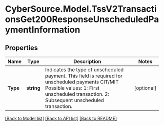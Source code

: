 # CyberSource.Model.TssV2TransactionsGet200ResponseUnscheduledPaymentInformation
## Properties

Name | Type | Description | Notes
------------ | ------------- | ------------- | -------------
**Type** | **string** | Indicates the type of unscheduled payment. This field is required for unscheduled payments CIT/MIT Possible values: 1: First unscheduled transaction. 2: Subsequent unscheduled transaction.  | [optional] 

[[Back to Model list]](../README.md#documentation-for-models) [[Back to API list]](../README.md#documentation-for-api-endpoints) [[Back to README]](../README.md)

